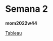 # Semana 2

**mom2022w44**

[Tableau](https://juanisolerno.github.io/infovis/s2/mom2022w45_tableau.html)

